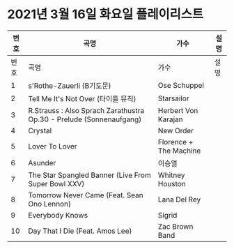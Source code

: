 # 2021년 3월 16일 화요일 플레이리스트

| 번호 | 곡명 | 가수 | 설명 |
|------|------|------|------|
| 번호 | 곡명 | 가수 | 설명 |
| 1 | s'Rothe-Zauerli (B기도문) | Ose Schuppel |  |
| 2 | Tell Me It's Not Over (타이틀 뮤직) | Starsailor |  |
| 3 | R.Strauss : Also Sprach Zarathustra Op.30 - Prelude (Sonnenaufgang) | Herbert Von Karajan |  |
| 4 | Crystal | New Order |  |
| 5 | Lover To Lover | Florence + The Machine |  |
| 6 | Asunder | 이승열 |  |
| 7 | The Star Spangled Banner (Live From Super Bowl XXV) | Whitney Houston |  |
| 8 | Tomorrow Never Came (Feat. Sean Ono Lennon) | Lana Del Rey |  |
| 9 | Everybody Knows | Sigrid |  |
| 10 | Day That I Die (Feat. Amos Lee) | Zac Brown Band |  |
